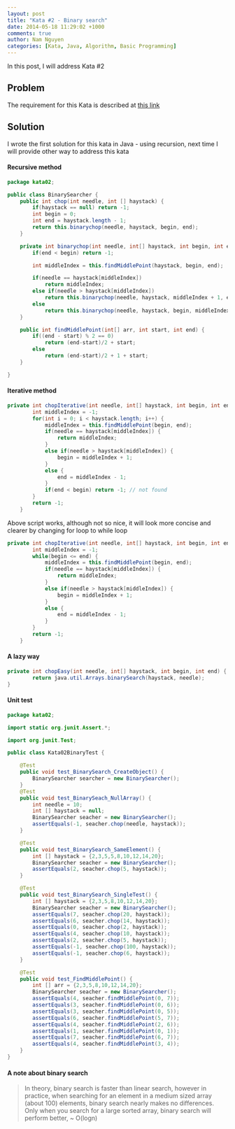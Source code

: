 ```yaml
---
layout: post
title: "Kata #2 - Binary search"
date: 2014-05-18 11:29:02 +1000
comments: true
author: Nam Nguyen
categories: [Kata, Java, Algorithm, Basic Programming]
---
```


In this post, I will address Kata #2

<!-- more -->

## Problem

The requirement for this Kata is described at [this link](http://codekata.com/kata/kata02-karate-chop/ "kata02-karate-chop")

## Solution

I wrote the first solution for this kata in Java - using recursion, next time I will provide other way to address this kata

#### Recursive method

``` java Recursive binary search
package kata02;

public class BinarySearcher {
	public int chop(int needle, int [] haystack) {
		if(haystack == null) return -1;
		int begin = 0;
		int end = haystack.length - 1;
		return this.binarychop(needle, haystack, begin, end);
	}

	private int binarychop(int needle, int[] haystack, int begin, int end) {
		if(end < begin) return -1;

		int middleIndex = this.findMiddlePoint(haystack, begin, end);

		if(needle == haystack[middleIndex])
			return middleIndex;
		else if(needle > haystack[middleIndex])
			return this.binarychop(needle, haystack, middleIndex + 1, end);
		else
			return this.binarychop(needle, haystack, begin, middleIndex - 1);
	}

	public int findMiddlePoint(int[] arr, int start, int end) {
		if((end - start) % 2 == 0)
			return (end-start)/2 + start;
		else
			return (end-start)/2 + 1 + start;
	}

}
```

#### Iterative method

```java Iterative binary search
private int chopIterative(int needle, int[] haystack, int begin, int end) {
		int middleIndex = -1;
		for(int i = 0; i < haystack.length; i++) {
			middleIndex = this.findMiddlePoint(begin, end);
			if(needle == haystack[middleIndex]) {
				return middleIndex;
			}
			else if(needle > haystack[middleIndex]) {
				begin = middleIndex + 1;
			}
			else {
				end = middleIndex - 1;
			}
			if(end < begin) return -1; // not found
		}
		return -1;
	}
```

Above script works, although not so nice, it will look more concise and clearer by changing for loop to while loop

```java Refactoring iterative method
private int chopIterative(int needle, int[] haystack, int begin, int end) {
		int middleIndex = -1;
		while(begin <= end) {
			middleIndex = this.findMiddlePoint(begin, end);
			if(needle == haystack[middleIndex]) {
				return middleIndex;
			}
			else if(needle > haystack[middleIndex]) {
				begin = middleIndex + 1;
			}
			else {
				end = middleIndex - 1;
			}
		}
		return -1;
	}
```

#### A lazy way

```java Lazy binary search
private int chopEasy(int needle, int[] haystack, int begin, int end) {
		return java.util.Arrays.binarySearch(haystack, needle);
}
```

#### Unit test

``` java Test basic functions
package kata02;

import static org.junit.Assert.*;

import org.junit.Test;

public class Kata02BinaryTest {

	@Test
	public void test_BinarySearch_CreateObject() {
		BinarySearcher searcher = new BinarySearcher();
	}
	@Test
	public void test_BinarySeach_NullArray() {
		int needle = 10;
		int [] haystack = null;
		BinarySearcher seacher = new BinarySearcher();
		assertEquals(-1, seacher.chop(needle, haystack));
	}

	@Test
	public void test_BinarySearch_SameElement() {
		int [] haystack = {2,3,5,5,8,10,12,14,20};
		BinarySearcher seacher = new BinarySearcher();
		assertEquals(2, seacher.chop(5, haystack));
	}

	@Test
	public void test_BinarySearch_SingleTest() {
		int [] haystack = {2,3,5,8,10,12,14,20};
		BinarySearcher seacher = new BinarySearcher();
		assertEquals(7, seacher.chop(20, haystack));
		assertEquals(6, seacher.chop(14, haystack));
		assertEquals(0, seacher.chop(2, haystack));
		assertEquals(4, seacher.chop(10, haystack));
		assertEquals(2, seacher.chop(5, haystack));
		assertEquals(-1, seacher.chop(100, haystack));
		assertEquals(-1, seacher.chop(6, haystack));
	}

	@Test
	public void test_FindMiddlePoint() {
		int [] arr = {2,3,5,8,10,12,14,20};
		BinarySearcher seacher = new BinarySearcher();
		assertEquals(4, seacher.findMiddlePoint(0, 7));
		assertEquals(3, seacher.findMiddlePoint(0, 6));
		assertEquals(3, seacher.findMiddlePoint(0, 5));
		assertEquals(6, seacher.findMiddlePoint(5, 7));
		assertEquals(4, seacher.findMiddlePoint(2, 6));
		assertEquals(1, seacher.findMiddlePoint(0, 1));
		assertEquals(7, seacher.findMiddlePoint(6, 7));
		assertEquals(4, seacher.findMiddlePoint(3, 4));
	}
}
```


#### A note about binary search

> In theory, binary search is faster than linear search, however in practice, when searching for an element in a medium sized array (about 100) elements,
> binary search nearly makes no differences. Only when you search for a large sorted array, binary search will perform better, ~ O(logn)